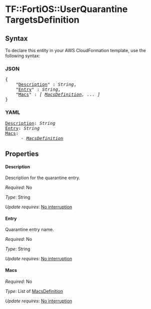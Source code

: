# TF::FortiOS::UserQuarantine TargetsDefinition

## Syntax

To declare this entity in your AWS CloudFormation template, use the following syntax:

### JSON

<pre>
{
    "<a href="#description" title="Description">Description</a>" : <i>String</i>,
    "<a href="#entry" title="Entry">Entry</a>" : <i>String</i>,
    "<a href="#macs" title="Macs">Macs</a>" : <i>[ <a href="macsdefinition.md">MacsDefinition</a>, ... ]</i>
}
</pre>

### YAML

<pre>
<a href="#description" title="Description">Description</a>: <i>String</i>
<a href="#entry" title="Entry">Entry</a>: <i>String</i>
<a href="#macs" title="Macs">Macs</a>: <i>
      - <a href="macsdefinition.md">MacsDefinition</a></i>
</pre>

## Properties

#### Description

Description for the quarantine entry.

_Required_: No

_Type_: String

_Update requires_: [No interruption](https://docs.aws.amazon.com/AWSCloudFormation/latest/UserGuide/using-cfn-updating-stacks-update-behaviors.html#update-no-interrupt)

#### Entry

Quarantine entry name.

_Required_: No

_Type_: String

_Update requires_: [No interruption](https://docs.aws.amazon.com/AWSCloudFormation/latest/UserGuide/using-cfn-updating-stacks-update-behaviors.html#update-no-interrupt)

#### Macs

_Required_: No

_Type_: List of <a href="macsdefinition.md">MacsDefinition</a>

_Update requires_: [No interruption](https://docs.aws.amazon.com/AWSCloudFormation/latest/UserGuide/using-cfn-updating-stacks-update-behaviors.html#update-no-interrupt)

